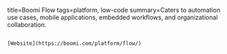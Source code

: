 title=Boomi Flow
tags=platform, low-code
summary=Caters to automation use cases, mobile applications, embedded workflows, and organizational collaboration.
~~~~~~

[Website](https://boomi.com/platform/flow/)

